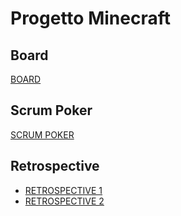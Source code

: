# Progetto Minecraft

## Board

[BOARD](https://github.com/orgs/IngSoftwareDevOps/projects/1/views/1)

## Scrum Poker

[SCRUM POKER](https://www.scrumpoker-online.org/en/room/70398730/scrum-poker)

## Retrospective

- [RETROSPECTIVE 1](https://github.com/orgs/IngSoftwareDevOps/projects/2/views/1)
- [RETROSPECTIVE 2](https://github.com/orgs/IngSoftwareDevOps/projects/3/views/1)

